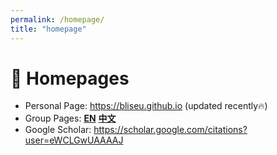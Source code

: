 ```yaml
---
permalink: /homepage/
title: "homepage"
---
```

# 📎 Homepages
- Personal Page: https://bliseu.github.io (updated recently🔥)
- Group Pages: [**EN**](https://blinux.notion.site/en)  [**中文**](https://blinux.notion.site/zh)
- Google Scholar: https://scholar.google.com/citations?user=eWCLGwUAAAAJ
